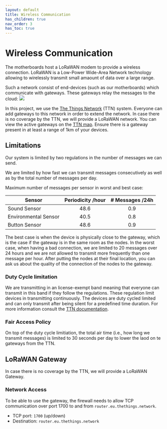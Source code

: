 ```yaml
---
layout: default
title: Wireless Communication
has_children: true
nav_order: 3
has_toc: true
---
```


# Wireless Communication
The motherboards host a LoRaWAN modem to provide a wireless connection.
LoRaWAN is a Low-Power Wide-Area Network technology allowing to wirelessly transmit small amaount of data over a large range.

Such a network consist of end-devices (such as our motherboards) which communicate with gateways. These gateways relay the messages to the cloud:
![](https://www.thethingsnetwork.org/docs/network/overview.png)

In this project, we use the [The Things Network](https://www.thethingsnetwork.org/) (TTN) system.
Everyone can add gateways to this network in order to extend the network.
In case there is no coverage by the TTN, we will provide a LoRaWAN network.
You can view the active gateways on the [TTN map](https://www.thethingsnetwork.org/map).
Ensure there is a gateway present in at least a range of 1km of your devices.


## Limitations
Our system is limited by two regulations in the number of messages we can send.

We are limited by how fast we can transmit messages consecutively as well as by the total number of messages per day. 

Maximum number of messages per sensor in worst and best case:

| Sensor               | Periodicity /hour | # Messages /24h |
|----------------------|:-----------------:|:---------------:|
| Sound Sensor         |     48.6 | 0.9    |    1165 | 22    |
| Environmental Sensor |     40.5 | 0.8    |     972 | 20    |
| Button Sensor        |     48.6 | 0.9    |    1165 | 22    |

The best case is when the device is physically close to the gateway, which is the case if the gateway is in the same room as the nodes. 
In the worst case, when having a bad connection, we are limited to 20 messages over 24 hours and we are not allowed to transmit more frequently than one message per hour. After putting the nodes at their final location, you can ask us about the quality of the connection of the nodes to the gateway.

### Duty Cycle limitation
We are transmitting in an license-exempt band meaning that everyone can transmit in this band if they follow the regulations. These regulation limit devices in transmitting continuously. The devices are duty cycled limited and can only transmit after being silent for a predefined time duration.
For more information consult the [TTN documentation](https://www.thethingsnetwork.org/docs/lorawan/duty-cycle.html#maximum-duty-cycle).

### Fair Access Policy
On top of the duty cycle limitiation, the total air time (i.e., how long we transmit messages) is limited to 30 seconds per day to lower the laod on te gateways from the TTN. 


## LoRaWAN Gateway
In case there is no coverage by the TTN, we will provide a LoRaWAN Gateway.

### Network Access
To be able to use the gateway, the firewall needs to allow TCP communication over port 1700 to and from `router.eu.thethings.network`.

- TCP port: `1700` (up/down)
- Destination: `router.eu.thethings.network`



